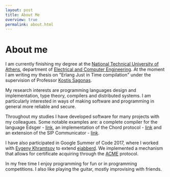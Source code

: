 ```yaml
---
layout: post
title: About Me
overview: true
permalink: about.html
---
```


# About me

I am currently finishing my degree at the [National Technical University of Athens](https://www.ntua.gr/en/), department of [Electrical and Computer Engineering](https://www.ece.ntua.gr/en). At the moment I am writing my thesis on "Erlang Just in Time compilation" under the supervision of Professor [Kostis Sagonas](http://user.it.uu.se/~kostis/).

My research interests are programming languages design and implementation, type theory, compilers and distributed systems. I am particularly interested in ways of making software and programming in general more reliable and secure.

Throughout my studies I have developed software for many projects with my colleagues. Some notable examples are:  a complete compiler for the language Edsger - [link](https://github.com/angelhof/edsger_compiler), an implementation of the Chord protocol - [link](https://github.com/angelhof/chord-distributed-erlang) and an extension of the SIP Communicator - [link](https://github.com/angelhof/sip-project-extensions). 

I have also participated in Google Summer of Code 2017, where I worked with [Evgeny Khramtsov](https://github.com/zinid) to extend [ejabberd](https://github.com/processone/ejabberd). We implemented a mechanism that allows for certificate acquiring through the [ACME](https://github.com/ietf-wg-acme/acme) protocol.

In my free time I enjoy programming for fun or in programming competitions. I also like playing the guitar, mostly improvising with friends.
